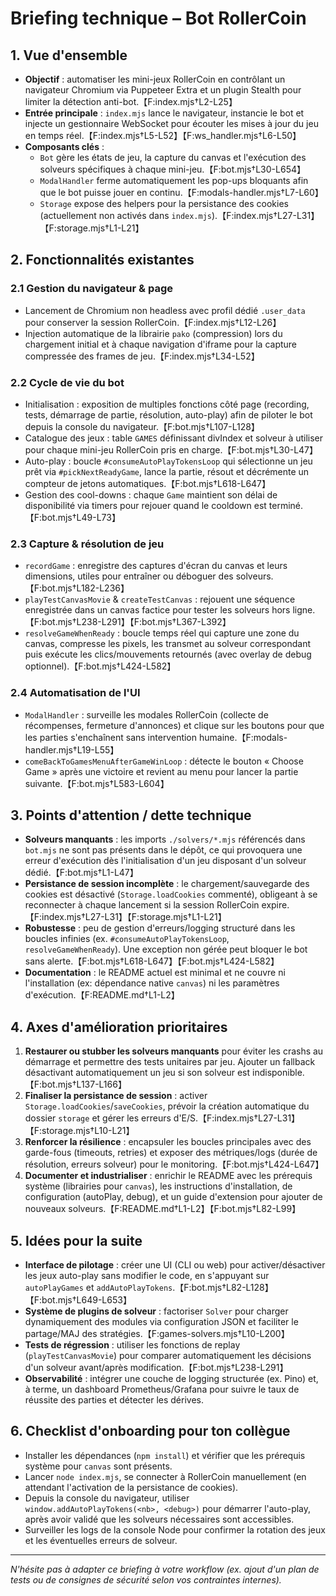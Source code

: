 # Briefing technique – Bot RollerCoin

## 1. Vue d'ensemble
- **Objectif** : automatiser les mini-jeux RollerCoin en contrôlant un navigateur Chromium via Puppeteer Extra et un plugin Stealth pour limiter la détection anti-bot.【F:index.mjs†L2-L25】
- **Entrée principale** : `index.mjs` lance le navigateur, instancie le bot et injecte un gestionnaire WebSocket pour écouter les mises à jour du jeu en temps réel.【F:index.mjs†L5-L52】【F:ws_handler.mjs†L6-L50】
- **Composants clés** :
  - `Bot` gère les états de jeu, la capture du canvas et l'exécution des solveurs spécifiques à chaque mini-jeu.【F:bot.mjs†L30-L654】
  - `ModalHandler` ferme automatiquement les pop-ups bloquants afin que le bot puisse jouer en continu.【F:modals-handler.mjs†L7-L60】
  - `Storage` expose des helpers pour la persistance des cookies (actuellement non activés dans `index.mjs`).【F:index.mjs†L27-L31】【F:storage.mjs†L1-L21】

## 2. Fonctionnalités existantes
### 2.1 Gestion du navigateur & page
- Lancement de Chromium non headless avec profil dédié `.user_data` pour conserver la session RollerCoin.【F:index.mjs†L12-L26】
- Injection automatique de la librairie `pako` (compression) lors du chargement initial et à chaque navigation d'iframe pour la capture compressée des frames de jeu.【F:index.mjs†L34-L52】

### 2.2 Cycle de vie du bot
- Initialisation : exposition de multiples fonctions côté page (recording, tests, démarrage de partie, résolution, auto-play) afin de piloter le bot depuis la console du navigateur.【F:bot.mjs†L107-L128】
- Catalogue des jeux : table `GAMES` définissant divIndex et solveur à utiliser pour chaque mini-jeu RollerCoin pris en charge.【F:bot.mjs†L30-L47】
- Auto-play : boucle `#consumeAutoPlayTokensLoop` qui sélectionne un jeu prêt via `#pickNextReadyGame`, lance la partie, résout et décrémente un compteur de jetons automatiques.【F:bot.mjs†L618-L647】
- Gestion des cool-downs : chaque `Game` maintient son délai de disponibilité via timers pour rejouer quand le cooldown est terminé.【F:bot.mjs†L49-L73】

### 2.3 Capture & résolution de jeu
- `recordGame` : enregistre des captures d'écran du canvas et leurs dimensions, utiles pour entraîner ou déboguer des solveurs.【F:bot.mjs†L182-L236】
- `playTestCanvasMovie` & `createTestCanvas` : rejouent une séquence enregistrée dans un canvas factice pour tester les solveurs hors ligne.【F:bot.mjs†L238-L291】【F:bot.mjs†L367-L392】
- `resolveGameWhenReady` : boucle temps réel qui capture une zone du canvas, compresse les pixels, les transmet au solveur correspondant puis exécute les clics/mouvements retournés (avec overlay de debug optionnel).【F:bot.mjs†L424-L582】

### 2.4 Automatisation de l'UI
- `ModalHandler` : surveille les modales RollerCoin (collecte de récompenses, fermeture d'annonces) et clique sur les boutons pour que les parties s'enchaînent sans intervention humaine.【F:modals-handler.mjs†L19-L55】
- `comeBackToGamesMenuAfterGameWinLoop` : détecte le bouton « Choose Game » après une victoire et revient au menu pour lancer la partie suivante.【F:bot.mjs†L583-L604】

## 3. Points d'attention / dette technique
- **Solveurs manquants** : les imports `./solvers/*.mjs` référencés dans `bot.mjs` ne sont pas présents dans le dépôt, ce qui provoquera une erreur d'exécution dès l'initialisation d'un jeu disposant d'un solveur dédié.【F:bot.mjs†L1-L47】
- **Persistance de session incomplète** : le chargement/sauvegarde des cookies est désactivé (`Storage.loadCookies` commenté), obligeant à se reconnecter à chaque lancement si la session RollerCoin expire.【F:index.mjs†L27-L31】【F:storage.mjs†L1-L21】
- **Robustesse** : peu de gestion d'erreurs/logging structuré dans les boucles infinies (ex. `#consumeAutoPlayTokensLoop`, `resolveGameWhenReady`). Une exception non gérée peut bloquer le bot sans alerte.【F:bot.mjs†L618-L647】【F:bot.mjs†L424-L582】
- **Documentation** : le README actuel est minimal et ne couvre ni l'installation (ex: dépendance native `canvas`) ni les paramètres d'exécution.【F:README.md†L1-L2】

## 4. Axes d'amélioration prioritaires
1. **Restaurer ou stubber les solveurs manquants** pour éviter les crashs au démarrage et permettre des tests unitaires par jeu. Ajouter un fallback désactivant automatiquement un jeu si son solveur est indisponible.【F:bot.mjs†L137-L166】
2. **Finaliser la persistance de session** : activer `Storage.loadCookies`/`saveCookies`, prévoir la création automatique du dossier `storage` et gérer les erreurs d'E/S.【F:index.mjs†L27-L31】【F:storage.mjs†L10-L21】
3. **Renforcer la résilience** : encapsuler les boucles principales avec des garde-fous (timeouts, retries) et exposer des métriques/logs (durée de résolution, erreurs solveur) pour le monitoring.【F:bot.mjs†L424-L647】
4. **Documenter et industrialiser** : enrichir le README avec les prérequis système (librairies pour `canvas`), les instructions d'installation, de configuration (autoPlay, debug), et un guide d'extension pour ajouter de nouveaux solveurs.【F:README.md†L1-L2】【F:bot.mjs†L82-L99】

## 5. Idées pour la suite
- **Interface de pilotage** : créer une UI (CLI ou web) pour activer/désactiver les jeux auto-play sans modifier le code, en s'appuyant sur `autoPlayGames` et `addAutoPlayTokens`.【F:bot.mjs†L82-L128】【F:bot.mjs†L649-L653】
- **Système de plugins de solveur** : factoriser `Solver` pour charger dynamiquement des modules via configuration JSON et faciliter le partage/MAJ des stratégies.【F:games-solvers.mjs†L10-L200】
- **Tests de régression** : utiliser les fonctions de replay (`playTestCanvasMovie`) pour comparer automatiquement les décisions d'un solveur avant/après modification.【F:bot.mjs†L238-L291】
- **Observabilité** : intégrer une couche de logging structurée (ex. Pino) et, à terme, un dashboard Prometheus/Grafana pour suivre le taux de réussite des parties et détecter les dérives.

## 6. Checklist d'onboarding pour ton collègue
- Installer les dépendances (`npm install`) et vérifier que les prérequis système pour `canvas` sont présents.
- Lancer `node index.mjs`, se connecter à RollerCoin manuellement (en attendant l'activation de la persistance de cookies).
- Depuis la console du navigateur, utiliser `window.addAutoPlayTokens(<nb>, <debug>)` pour démarrer l'auto-play, après avoir validé que les solveurs nécessaires sont accessibles.
- Surveiller les logs de la console Node pour confirmer la rotation des jeux et les éventuelles erreurs de solveur.

---
_N'hésite pas à adapter ce briefing à votre workflow (ex. ajout d'un plan de tests ou de consignes de sécurité selon vos contraintes internes)._ 
